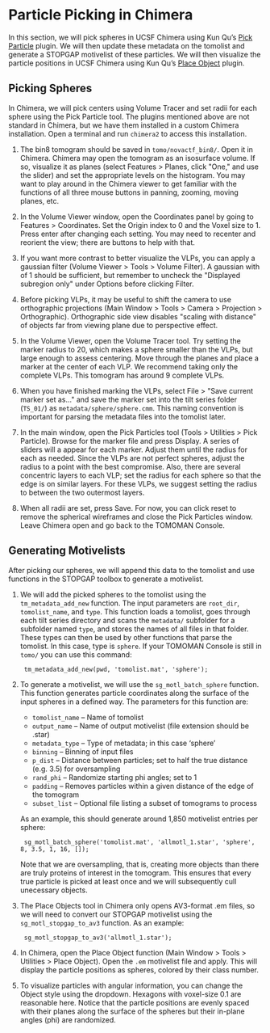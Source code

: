# Particle Picking in Chimera

In this section, we will pick spheres in UCSF Chimera using Kun Qu’s [Pick Particle](https://www.biochem.mpg.de/7940000/Pick-Particle) plugin.
We will then update these metadata on the tomolist and generate a STOPGAP motivelist of these particles.
We will then visualize the particle positions in UCSF Chimera using Kun Qu’s [Place Object](https://www.biochem.mpg.de/7939908/Place-Object) plugin.

## Picking Spheres

In Chimera, we will pick centers using Volume Tracer and set radii for each sphere using the Pick Particle tool.
The plugins mentioned above are not standard in Chimera, but we have them installed in a custom Chimera installation. Open a terminal and run `chimera2` to access this installation.

1. The bin8 tomogram should be saved in `tomo/novactf_bin8/`.
Open it in Chimera.
Chimera may open the tomogram as an isosurface volume.
If so, visualize it as planes (select Features > Planes, click "One," and use the slider) and set the appropriate levels on the histogram.
You may want to play around in the Chimera viewer to get familiar with the functions of all three mouse buttons in panning, zooming, moving planes, etc.

2. In the Volume Viewer window, open the Coordinates panel by going to Features > Coordinates.
Set the Origin index to 0 and the Voxel size to 1.
Press enter after changing each setting.
You may need to recenter and reorient the view; there are buttons to help with that.

3. If you want more contrast to better visualize the VLPs, you can apply a gaussian filter (Volume Viewer > Tools > Volume Filter).
A gaussian with of 1 should be sufficient, but remember to uncheck the "Displayed subregion only" under Options before clicking Filter.

4. Before picking VLPs, it may be useful to shift the camera to use orthographic projections (Main Window > Tools > Camera > Projection > Orthographic).
Orthographic side view disables "scaling with distance" of objects far from viewing plane due to perspective effect.

5. In the Volume Viewer, open the Volume Tracer tool.
Try setting the marker radius to 20, which makes a sphere smaller than the VLPs, but large enough to assess centering.
Move through the planes and place a marker at the center of each VLP.
We recommend taking only the complete VLPs.
This tomogram has around 9 complete VLPs.

6. When you have finished marking the VLPs, select File > "Save current marker set as..." and save the marker set into the tilt series folder (`TS_01/`) as `metadata/sphere/sphere.cmm`.
This naming convention is important for parsing the metadata files into the tomolist later.

7. In the main window, open the Pick Particles tool (Tools > Utilities > Pick Particle).
Browse for the marker file and press Display.
A series of sliders will a appear for each marker.
Adjust them until the radius for each as needed.
Since the VLPs are not perfect spheres, adjust the radius to a point with the best compromise.
Also, there are several concentric layers to each VLP; set the radius for each sphere so that the edge is on similar layers.
For these VLPs, we suggest setting the radius to between the two outermost layers.

8. When all radii are set, press Save.
For now, you can click reset to remove the spherical wireframes and close the Pick Particles window.
Leave Chimera open and go back to the TOMOMAN Console.

## Generating Motivelists

After picking our spheres, we will append this data to the tomolist and use functions in the STOPGAP toolbox to generate a motivelist.

1. We will add the picked spheres to the tomolist using the `tm_metadata_add_new` function.
The input parameters are `root_dir`, `tomolist_name`, and `type`.
This function loads a tomolist, goes through each tilt series directory and scans the `metadata/` subfolder for a subfolder named `type`, and stores the names of all files in that folder.
These types can then be used by other functions that parse the tomolist.
In this case, type is `sphere`.
If your TOMOMAN Console is still in `tomo/` you can use this command:

        tm_metadata_add_new(pwd, 'tomolist.mat', 'sphere');

2. To generate a motivelist, we will use the `sg_motl_batch_sphere` function.
This function generates particle coordinates along the surface of the input spheres in a defined way.
The parameters for this function are:
    * `tomolist_name` – Name of tomolist
    * `output_name` – Name of output motivelist (file extension should be .star)
    * `metadata_type` – Type of metadata; in this case ‘sphere’
    * `binning` – Binning of input files
    * `p_dist` – Distance between particles; set to half the true distance (e.g. 3.5) for oversampling
    * `rand_phi` – Randomize starting phi angles; set to 1
    * `padding` – Removes particles within a given distance of the edge of the tomogram
    * `subset_list` – Optional file listing a subset of tomograms to process

    As an example, this should generate around 1,850 motivelist entries per sphere:

        sg_motl_batch_sphere('tomolist.mat', 'allmotl_1.star', 'sphere', 8, 3.5, 1, 16, []);

    Note that we are oversampling, that is, creating more objects than there are truly proteins of interest in the tomogram.
    This ensures that every true particle is picked at least once and we will subsequently cull unecessary objects.

3. The Place Objects tool in Chimera only opens AV3-format .em files, so we will need to convert our STOPGAP motivelist using the `sg_motl_stopgap_to_av3` function.
As an example:

        sg_motl_stopgap_to_av3('allmotl_1.star');

4. In Chimera, open the Place Object function (Main Window > Tools > Utilities > Place Object).
Open the `.em` motivelist file and apply.
This will display the particle positions as spheres, colored by their class number.

5. To visualize particles with angular information, you can change the Object style using the dropdown.
Hexagons with voxel-size 0.1 are reasonable here.
Notice that the particle positions are evenly spaced with their planes along the surface of the spheres but their in-plane angles (phi) are randomized.

